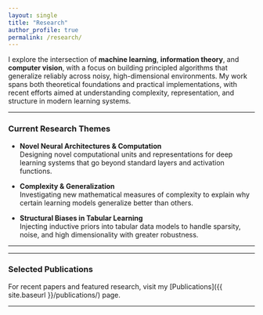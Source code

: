 ```yaml
---
layout: single
title: "Research"
author_profile: true
permalink: /research/
---
```



I explore the intersection of **machine learning**, **information theory**, and **computer vision**, with a focus on building principled algorithms that generalize reliably across noisy, high-dimensional environments. My work spans both theoretical foundations and practical implementations, with recent efforts aimed at understanding complexity, representation, and structure in modern learning systems.

---

### Current Research Themes

- **Novel Neural Architectures & Computation**  
  Designing novel computational units and representations for deep learning systems that go beyond standard layers and activation functions.

- **Complexity & Generalization**  
  Investigating new mathematical measures of complexity to explain why certain learning models generalize better than others.

- **Structural Biases in Tabular Learning**  
  Injecting inductive priors into tabular data models to handle sparsity, noise, and high dimensionality with greater robustness.

---


---

### Selected Publications

For recent papers and featured research, visit my [Publications]({{ site.baseurl }}/publications/)  page.

---
